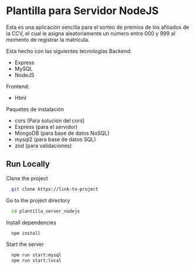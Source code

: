 # Plantilla para Servidor NodeJS

Esta es una aplicación sencilla para el sorteo de premios de los afiliados de la CCV, el cual le asigna aleatoriamente un número entre 000 y 999 al momento de registrar la matrícula.

Esta hecho con las siguientes tecnologías
Backend:
- Express
- MySQL
- NodeJS

Frontend:
- Html

Paquetes de instalación

- cors (Para solución del cors)
- Express (para el servidor)
- MongoDB (para base de datos NoSQL)
- mysql2 (para base de datos SQL)
- zod (para validaciones)

## Run Locally

Clone the project

```bash
  git clone https://link-to-project
```

Go to the project directory

```bash
  cd plantilla_server_nodejs
```

Install dependencies

```bash
  npm install
```

Start the server

```bash
  npm run start:mysql
  npm run start:local
```
